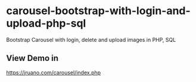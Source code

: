 # carousel-bootstrap-with-login-and-upload-php-sql
Bootstrap Carousel with login, delete and upload images in PHP, SQL
## View Demo in
<a href="https://jruano.com/carousel/index.php" target="_blank">https://jruano.com/carousel/index.php</a>

